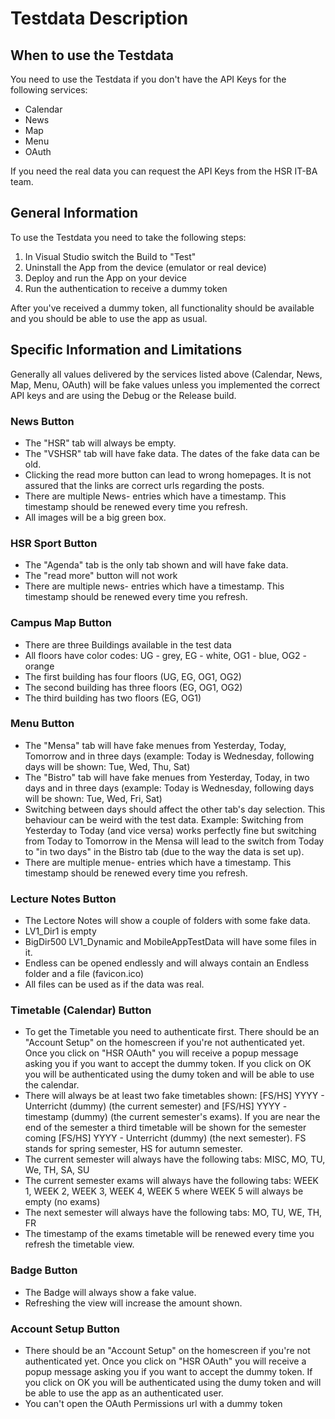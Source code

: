 ﻿# Testdata Description

## When to use the Testdata
You need to use the Testdata if you don't have the API Keys for the following services:
* Calendar
* News
* Map
* Menu
* OAuth

If you need the real data you can request the API Keys from the HSR IT-BA team.

## General Information
To use the Testdata you need to take the following steps:
1. In Visual Studio switch the Build to "Test"
2. Uninstall the App from the device (emulator or real device)
3. Deploy and run the App on your device
4. Run the authentication to receive a dummy token

After you've received a dummy token, all functionality should be available and you should be able to use the app as usual.

## Specific Information and Limitations
Generally all values delivered by the services listed above (Calendar, News, Map, Menu, OAuth) will be fake values unless you implemented the correct API keys and are using the Debug or the Release build.

### News Button
* The "HSR" tab will always be empty.
* The "VSHSR" tab will have fake data. The dates of the fake data can be old.
* Clicking the read more button can lead to wrong homepages. It is not assured that the links are correct urls regarding the posts.
* There are multiple News- entries which have a timestamp. This timestamp should be renewed every time you refresh.
* All images will be a big green box.

### HSR Sport Button
* The "Agenda" tab is the only tab shown and will have fake data.
* The "read more" button will not work
* There are multiple news- entries which have a timestamp. This timestamp should be renewed every time you refresh.

### Campus Map Button
* There are three Buildings available in the test data
* All floors have color codes: UG - grey, EG - white, OG1 - blue, OG2 - orange
* The first building has four floors (UG, EG, OG1, OG2)
* The second building has three floors (EG, OG1, OG2)
* The third building has two floors (EG, OG1)

### Menu Button
* The "Mensa" tab will have fake menues from Yesterday, Today, Tomorrow and in three days (example: Today is Wednesday, following days will be shown: Tue, Wed, Thu, Sat)
* The "Bistro" tab will have fake menues from Yesterday, Today, in two days and in three days (example: Today is Wednesday, following days will be shown: Tue, Wed, Fri, Sat)
* Switching between days should affect the other tab's day selection. This behaviour can be weird with the test data. Example: Switching from Yesterday to Today (and vice versa) works perfectly fine but switching from Today to Tomorrow in the Mensa will lead to the switch from Today to "in two days" in the Bistro tab (due to the way the data is set up).
* There are multiple menue- entries which have a timestamp. This timestamp should be renewed every time you refresh.

### Lecture Notes Button
* The Lectore Notes will show a couple of folders with some fake data.
* LV1_Dir1 is empty
* BigDir500 LV1_Dynamic and MobileAppTestData will have some files in it.
* Endless can be opened endlessly and will always contain an Endless folder and a file (favicon.ico)
* All files can be used as if the data was real.

### Timetable (Calendar) Button
* To get the Timetable you need to authenticate first. There should be an "Account Setup" on the homescreen if you're not authenticated yet. Once you click on "HSR OAuth" you will receive a popup message asking you if you want to accept the dummy token. If you click on OK you will be authenticated using the dumy token and will be able to use the calendar.
* There will always be at least two fake timetables shown: [FS/HS] YYYY - Unterricht (dummy) (the current semester) and [FS/HS] YYYY - timestamp (dummy) (the current semester's exams). If you are near the end of the semester a third timetable will be shown for the semester coming [FS/HS] YYYY - Unterricht (dummy) (the next semester). FS stands for spring semester, HS for autumn semester.
* The current semester will always have the following tabs: MISC, MO, TU, We, TH, SA, SU
* The current semester exams will always have the following tabs: WEEK 1, WEEK 2, WEEK 3, WEEK 4, WEEK 5 where WEEK 5 will always be empty (no exams)
* The next semester will always have the following tabs: MO, TU, WE, TH, FR
* The timestamp of the exams timetable will be renewed every time you refresh the timetable view.

### Badge Button
* The Badge will always show a fake value.
* Refreshing the view will increase the amount shown.

### Account Setup Button
* There should be an "Account Setup" on the homescreen if you're not authenticated yet. Once you click on "HSR OAuth" you will receive a popup message asking you if you want to accept the dummy token. If you click on OK you will be authenticated using the dumy token and will be able to use the app as an authenticated user.
* You can't open the OAuth Permissions url with a dummy token
